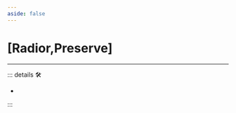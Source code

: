 ```yaml
---
aside: false
---
```

# <py>[Radior,Preserve]</py>

---

<!-- =================================================== -->
<!-- =================================================== -->
<!-- =================================================== -->
<!-- =================================================== -->
<!-- =================================================== -->
::: details 🛠

-

:::
